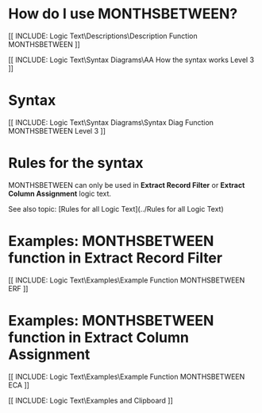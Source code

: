 
# How do I use MONTHSBETWEEN? 

[[ INCLUDE: Logic Text\Descriptions\Description Function MONTHSBETWEEN ]]

[[ INCLUDE: Logic Text\Syntax Diagrams\AA How the syntax works Level 3 ]]

# Syntax 

[[ INCLUDE: Logic Text\Syntax Diagrams\Syntax Diag Function MONTHSBETWEEN Level 3 ]]

# Rules for the syntax 

MONTHSBETWEEN can only be used in **Extract Record Filter** or **Extract Column Assignment** logic text.

See also topic: [Rules for all Logic Text](../Rules for all Logic Text) 

# Examples: MONTHSBETWEEN function in Extract Record Filter 

[[ INCLUDE: Logic Text\Examples\Example Function MONTHSBETWEEN ERF ]]

# Examples: MONTHSBETWEEN function in Extract Column Assignment 

[[ INCLUDE: Logic Text\Examples\Example Function MONTHSBETWEEN ECA ]]

[[ INCLUDE: Logic Text\Examples and Clipboard ]]
